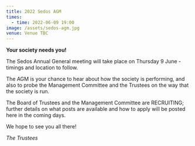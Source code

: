 ```yaml
---
title: 2022 Sedos AGM
times:
  - time: 2022-06-09 19:00
image: /assets/sedos-agm.jpg
venue: Venue TBC
---
```

**Your society needs you!**

The Sedos Annual General meeting will take place on Thursday 9 June - timings and location to follow. 

The AGM is your chance to hear about how the society is performing, and also to probe the Management Committee and the Trustees on the way that the society is run.

The Board of Trustees and the Management Committee are RECRUITING; further details on what posts are available and how to apply will be posted here in the coming days. 

We hope to see you all there!

*The Trustees*